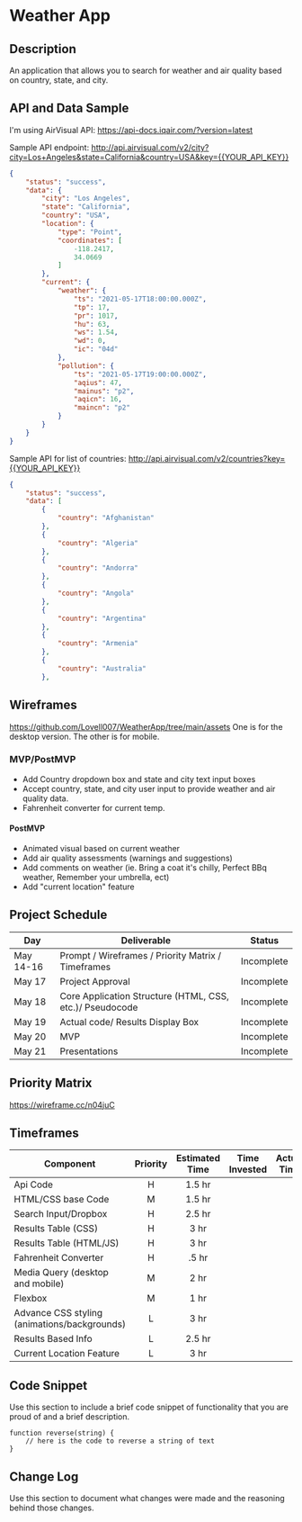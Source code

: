
# Weather App

## Description

An application that allows you to search for weather and air quality based on country, state, and city.

## API and Data Sample

I'm using AirVisual API: https://api-docs.iqair.com/?version=latest

Sample API endpoint: http://api.airvisual.com/v2/city?city=Los+Angeles&state=California&country=USA&key={{YOUR_API_KEY}}
```json
{
    "status": "success",
    "data": {
        "city": "Los Angeles",
        "state": "California",
        "country": "USA",
        "location": {
            "type": "Point",
            "coordinates": [
                -118.2417,
                34.0669
            ]
        },
        "current": {
            "weather": {
                "ts": "2021-05-17T18:00:00.000Z",
                "tp": 17,
                "pr": 1017,
                "hu": 63,
                "ws": 1.54,
                "wd": 0,
                "ic": "04d"
            },
            "pollution": {
                "ts": "2021-05-17T19:00:00.000Z",
                "aqius": 47,
                "mainus": "p2",
                "aqicn": 16,
                "maincn": "p2"
            }
        }
    }
}
```
Sample API for list of countries: http://api.airvisual.com/v2/countries?key={{YOUR_API_KEY}}
```json
{
    "status": "success",
    "data": [
        {
            "country": "Afghanistan"
        },
        {
            "country": "Algeria"
        },
        {
            "country": "Andorra"
        },
        {
            "country": "Angola"
        },
        {
            "country": "Argentina"
        },
        {
            "country": "Armenia"
        },
        {
            "country": "Australia"
        },
```
## Wireframes

https://github.com/Lovell007/WeatherApp/tree/main/assets One is for the desktop version. The other is for mobile.

### MVP/PostMVP

- Add Country dropdown box and state and city text input boxes
- Accept country, state, and city user input to provide weather and air quality data.
- Fahrenheit converter for current temp.

#### PostMVP  

- Animated visual based on current weather
- Add air quality assessments (warnings and suggestions)
- Add comments on weather (ie. Bring a coat it's chilly, Perfect BBq weather, Remember your umbrella, ect)
- Add "current location" feature

## Project Schedule

|  Day | Deliverable | Status
|---|---| ---|
|May 14-16| Prompt / Wireframes / Priority Matrix / Timeframes | Incomplete
|May 17| Project Approval | Incomplete
|May 18| Core Application Structure (HTML, CSS, etc.)/ Pseudocode | Incomplete
|May 19| Actual code/ Results Display Box | Incomplete
|May 20| MVP | Incomplete
|May 21| Presentations | Incomplete


## Priority Matrix

https://wireframe.cc/n04juC

## Timeframes

| Component | Priority | Estimated Time | Time Invested | Actual Time |
| --- | :---: |  :---: | :---: | :---: |
Api Code| H | 1.5 hr
HTML/CSS base Code| M | 1.5 hr
Search Input/Dropbox | H | 2.5 hr
Results Table (CSS) | H | 3 hr
Results Table (HTML/JS) | H | 3 hr
Fahrenheit Converter | H | .5 hr
Media Query (desktop and mobile) | M | 2 hr
Flexbox | M | 1 hr
Advance CSS styling (animations/backgrounds) | L | 3 hr
Results Based Info | L | 2.5 hr
Current Location Feature | L | 3 hr

## Code Snippet

Use this section to include a brief code snippet of functionality that you are proud of and a brief description.  

```
function reverse(string) {
	// here is the code to reverse a string of text
}
```

## Change Log
 Use this section to document what changes were made and the reasoning behind those changes.  
